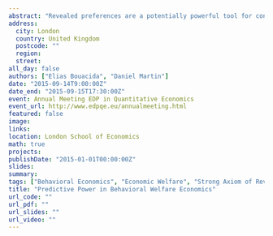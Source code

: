 ```yaml
---
abstract: "Revealed preferences are a potentially powerful tool for conducting welfare analyses, but due to forces such as behavioral biases, 'irrational behaviors' such as non-transitivity (i.e., cycles of preferences) can appear in revealed preferences, which render them useless for welfare purposes. In this work, we provide the first empirical application of a leading proposal for welfare analysis in the presence of behavioral biases, presented in Bernheim and Rangel (2009), called the Strict Unambiguous Choice  Relation (hereafter Strict UCR).  However, there are two potential problems in the application of this approach: Strict UCR can be cyclic on consumption data, which are incomplete, and Strict UCR is very conservative, which may make it overly coarse, and thus, useless (Rubinstein and Salant 2012). We address these concerns using a dataset of package grocery purchases by 397 households over a two years period in the United States. We find that the Strict UCR relation is cyclic on incomplete data, but much less than revealed preferences (8% against 99% of agents exhibit cycles). It is also almost complete, as in our application, almost all bundles are comparable. In addition, we introduced two new relations based on the idea of the Strict UCR, but that guarantee acyclicity. One is shown to be equivalenton complete data, and the other is in the same flavor than Strict UCR, but is more conservative."
address:
  city: London
  country: United Kingdom
  postcode: ""
  region: 
  street: 
all_day: false
authors: ["Elias Bouacida", "Daniel Martin"]
date: "2015-09-14T9:00:00Z"
date_end: "2015-09-15T17:30:00Z"
event: Annual Meeting EDP in Quantitative Economics
event_url: http://www.edpqe.eu/annualmeeting.html
featured: false
image:
links:
location: London School of Economics
math: true
projects:
publishDate: "2015-01-01T00:00:00Z"
slides:
summary: 
tags: ["Behavioral Economics", "Economic Welfare", "Strong Axiom of Revealed Preferences", "Scanner Data"]
title: "Predictive Power in Behavioral Welfare Economics"
url_code: ""
url_pdf: ""
url_slides: ""
url_video: ""
---
```


